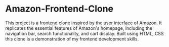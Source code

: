 # Amazon-Frontend-Clone
This project is a frontend clone inspired by the user interface of Amazon. It replicates the essential features of Amazon's homepage, including the navigation bar, search functionality, and cart display. Built using HTML, CSS this clone is a demonstration of my frontend development skills. 
